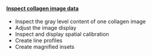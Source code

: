 <h4 id="inspect_col_data"><a href="#inspect_col_data">Inspect collagen image data</a></h4>

- Inspect the gray level content of one collagen image 
- Adjust the image display
- Inspect and display spatial calibration
- Create line profiles
- Create magnified insets
